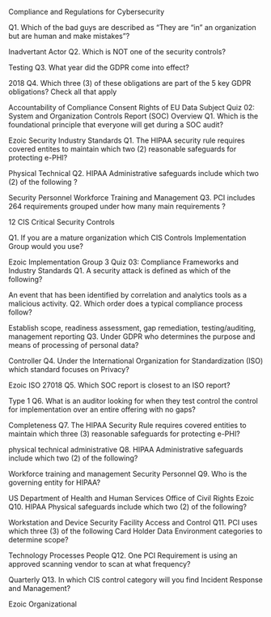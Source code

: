 Compliance and Regulations for Cybersecurity

Q1. Which of the bad guys are described as “They are “in” an organization but are human and make mistakes”?

Inadvertant Actor
Q2. Which is NOT one of the security controls?

Testing
Q3. What year did the GDPR come into effect?

2018
Q4. Which three (3) of these obligations are part of the 5 key GDPR obligations? Check all that apply

Accountability of Compliance
Consent
Rights of EU Data Subject
Quiz 02: System and Organization Controls Report (SOC) Overview
Q1. Which is the foundational principle that everyone will get during a SOC audit?

Ezoic
Security
Industry Standards
Q1. The HIPAA security rule requires covered entites to maintain which two (2) reasonable safeguards for protecting e-PHI?

Physical
Technical
Q2. HIPAA Administrative safeguards include which two (2) of the following ?

Security Personnel 
Workforce Training and Management
Q3. PCI includes 264 requirements grouped under how many main requirements ?

12
CIS Critical Security Controls

Q1. If you are a mature organization which CIS Controls Implementation Group would you use?

Ezoic
Implementation Group 3
Quiz 03: Compliance Frameworks and Industry Standards
Q1. A security attack is defined as which of the following?

An event that has been identified by correlation and analytics tools as a malicious activity.
Q2. Which order does a typical compliance process follow?

Establish scope, readiness assessment, gap remediation, testing/auditing, management reporting
Q3. Under GDPR who determines the purpose and means of processing of personal data?

Controller
Q4. Under the International Organization for Standardization (ISO) which standard focuses on Privacy?

Ezoic
ISO 27018
Q5. Which SOC report is closest to an ISO report?

Type 1
Q6. What is an auditor looking for when they test control the control for implementation over an entire offering with no gaps?

Completeness
Q7. The HIPAA Security Rule requires covered entities to maintain which three (3) reasonable safeguards for protecting e-PHI?

physical
technical
administrative
Q8. HIPAA Administrative safeguards include which two (2) of the following?

Workforce training and management
Security Personnel
Q9. Who is the governing entity for HIPAA?

US Department of Health and Human Services Office of Civil Rights
Ezoic
Q10. HIPAA Physical safeguards include which two (2) of the following?

Workstation and Device Security
Facility Access and Control
Q11. PCI uses which three (3) of the following Card Holder Data Environment categories to determine scope?

Technology
Processes
People
Q12. One PCI Requirement is using an approved scanning vendor to scan at what frequency?

Quarterly
Q13. In which CIS control category will you find Incident Response and Management?


Ezoic
Organizational

